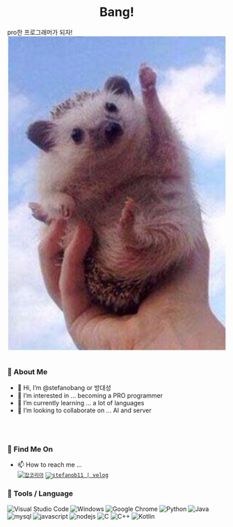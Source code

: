 <h1 align="center">
Bang! 
</h1>
pro한 프로그래머가 되자!

<div align="center">
    <img align="center"  src="https://github.com/stefanobang/stefanobang/blob/main/assets/frontImage1.png" width="500px" alt="welcome-image">
</div>
<br />

### 💬 About Me

- 👋 Hi, I’m @stefanobang or 방대성
- 👀 I’m interested in ... becoming a PRO programmer
- 🌱 I’m currently learning ... a lot of languages
- 💞️ I’m looking to collaborate on ... AI and server


<br />
<br />

### 📡 Find Me On
- 📫 How to reach me ...\
<a href="https://www.jobkorea.co.kr/User/Resume/View?rNo=21981127"><code><img alt="잡코리아" 
    src="https://img.shields.io/badge/Jobkorea | 잡코리아-%230077B5.svg?style=flat-square" /></code></a>
<a href="https://velog.io/@stefanob11"><code><img alt="stefanob11 | velog" 
    src="https://img.shields.io/badge/velog-%23000000.svg?style=flat-square" /></code></a>

### 🔧 Tools / Language

![Visual Studio Code](https://img.shields.io/badge/Visual%20Studio%20Code-0078d7.svg?style=flat-square&logo=visual-studio-code&logoColor=white)
![Windows](https://img.shields.io/badge/Windows-0078D6?style=flat-square&logo=windows&logoColor=white)
![Google Chrome](https://img.shields.io/badge/Google%20Chrome-4285F4?style=flat-square&logo=GoogleChrome&logoColor=white)
![Python](https://img.shields.io/badge/python-3670A0?style=flat-square&logo=python&logoColor=ffdd54)
![Java](https://img.shields.io/badge/java-%23ED8B00.svg?style=flat-square&logo=java&logoColor=white)
![mysql](https://img.shields.io/badge/mysql-4479A1?style=flat-square&logo=mysql&logoColor=white)
![javascript](https://img.shields.io/badge/javascript-F7DF1E?style=flat-square&logo=javascript&logoColor=black)
![nodejs](https://img.shields.io/badge/nodejs-339933?style=flat-square&logo=node.js&logoColor=white)
![C](https://img.shields.io/badge/c-%2300599C.svg?style=flat-square&logo=c&logoColor=white)
![C++](https://img.shields.io/badge/c++-%2300599C.svg?style=flat-square&logo=c%2B%2B&logoColor=white)
![Kotlin](https://img.shields.io/badge/Kotlin-%23000000.svg?style=flat-square&logo=kotlin&logoColor=white)
